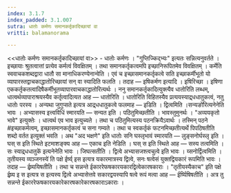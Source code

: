 ```yaml
---
index: 3.1.7
index_padded: 3.1.007
sutra: धातोः कर्मणः समानकर्तृकादिच्छायां वा
vritti: balamanorama

---
```

<<धातोः कर्मणः समानकर्तृकादिच्छायां वा>> - धातोः कर्मणः । "गुप्तिज्किद्भ्यः" इत्यतः सन्नित्यनुवर्तते । इच्छायाः श्रुतत्वात्तां प्रत्येव कर्मत्वं विवक्षितम् । तथा समानकर्तृकत्वमपि इच्छानिरूपितमेव विवक्षितम् । कर्मेति स्ववाचकशब्दद्वारा धातौ सा मानाधिकरण्येनान्वेति । एवं च इच्छासमानकर्तृकत्वे सति इच्छाकर्मीभूतो यो व्यापारस्तद्वाचकाद्धातोरिच्छायां सन् वा स्यादिति फलति । तदाह  —  इषिकर्मण इत्यादि । इषिरिच्छा । इषिणा एककर्तृकतत्वादिषैकर्मीभूतव्यापारवाचकाद्धातोरित्यर्थः । ननु समानकर्तृकादित्युक्त्यैव धातोरिति लब्धम्, धात्वर्थव्यापाराश्रयस्यैव कर्तृत्वादित्यत आह —  धातोरिति । धातोरिति विहितस्यैव प्रत्ययस्याद्र्धधातुकत्वं, नतु धातोः परस्य । अन्यथा जुगुप्सते इत्यत्र आद्र्धधातुकत्वे फलमाह  —  इडिति । द्वित्वमिति ।सन्यङो॑रित्यनेनेति भावः । अभ्यासस्य इत्त्वविधिं स्मारयति —  सन्यत इति । पठितुमिच्छतीति । भावस्तुमुनर्थः । "अव्ययकृतो भावे" इत्युक्तेः । धात्वर्थ एव भाव इत्युच्यते । तथा च पठितुमित्यस्य पठनक्रियैऽवार्थः । तस्मिन् पठने #इच्छाकर्मत्वम्, इच्छासमानकर्तृकत्वं च सना गम्यते । तथा च स्वकर्तृकं फटनमिच्छतीत्यर्थे पिपठिषतीति शब्दो वर्तत इत्युक्तं भवति । अथ "अद भक्षणे" इति धातोः सनि घस्लृभावं स्मारयति —  लुङ्सनोर्घस्लृ इति । घस् स इति स्थिते इटमाशङ्क्य आह —  एकाच इति नेडिति । घस् स इति स्थिते आह —  सस्य तत्वमिति ।सः स्याद्र्धधातुके॑ इत्यनेनेति भावः । जिघत्सतीति । द्वित्वे अभ्यासजश्त्वचुत्वे इति भावः । य्सनोर्द्वित्वमिति ।तृतीयस्य व्यञ्जनस्ये॑ ति पक्षे ईर्ष्य् इस इत्यत्र यकारमात्रस्य द्वित्वे, सनः षत्वेसं युक्तद्वियकारं रूपमिति भावः । तदाह  —  ईष्र्ययिषतीति । तथा च सन्नन्ते ईकाररेफषकारयकारद्वित्वेकारषकाराः । "तृतीयस्यैकाच" इति पक्षे ईष्र्य इ स इत्यत्र स इत्यस्य द्वित्वे अभ्यासेत्तवे सकारद्वयस्यापि षत्वे रूपं मत्वा आह —  ईर्ष्यिषिषतीति । अत्र तु सन्नन्ते ईकाररेफषकारयकारेकारषकारेकारषकाराऽकाराः ।